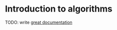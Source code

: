 # Introduction to algorithms

TODO: write [great documentation](http://jacobian.org/writing/great-documentation/what-to-write/)
